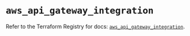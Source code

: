 # `aws_api_gateway_integration`

Refer to the Terraform Registry for docs: [`aws_api_gateway_integration`](https://registry.terraform.io/providers/hashicorp/aws/5.50.0/docs/resources/api_gateway_integration).
